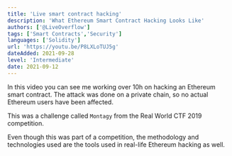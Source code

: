 ```yaml
---
title: 'Live smart contract hacking'
description: 'What Ethereum Smart Contract Hacking Looks Like'
authors: ['@LiveOverflow']
tags: ['Smart Contracts','Security']
languages: ['Solidity']
url: 'https://youtu.be/P8LXLoTUJ5g'
dateAdded: 2021-09-28
level: 'Intermediate'
date: 2021-09-12
---
```


In this video you can see me working over 10h on hacking an Ethereum smart contract. The attack was done on a private chain, so no actual Ethereum users have been affected.

This was a challenge called `Montagy` from the Real World CTF 2019 competition.

Even though this was part of a competition, the methodology and technologies used are the tools used in real-life Ethereum hacking as well.